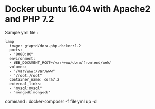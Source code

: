 # Docker ubuntu 16.04 with Apache2 and PHP 7.2

Sample yml file :
```
lamp:  
  image: giaptd/dora-php-docker:1.2
  ports:
  - "8080:80"
  environment:
  - WEB_DOCUMENT_ROOT=/var/www/dora/frontend/web/
  volumes:
  - "/var/www:/var/www"
  - "/root:/root"
  container_name: dora7.2
  external_links: 
  - "mysql:mysql"
  - "mongodb:mongodb"
```
command : docker-composer -f file.yml up -d